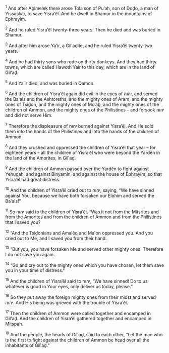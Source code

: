 <sup>1</sup> And after Aḇimeleḵ there arose Tola son of Pu’ah, son of Doḏo, a man of Yissasḵar, to save Yisra’ĕl. And he dwelt in Shamur in the mountains of Ephrayim.

<sup>2</sup> And he ruled Yisra’ĕl twenty-three years. Then he died and was buried in Shamur.

<sup>3</sup> And after him arose Ya’ir, a Gil‛aḏite, and he ruled Yisra’ĕl twenty-two years.

<sup>4</sup> And he had thirty sons who rode on thirty donkeys. And they had thirty towns, which are called Hawoth Yair to this day, which are in the land of Gil‛aḏ.

<sup>5</sup> And Ya’ir died, and was buried in Qamon.

<sup>6</sup> And the children of Yisra’ĕl again did evil in the eyes of יהוה, and served the Ba‛als and the Ashtoreths, and the mighty ones of Aram, and the mighty ones of Tsiḏon, and the mighty ones of Mo’aḇ, and the mighty ones of the children of Ammon, and the mighty ones of the Philistines – and forsook יהוה and did not serve Him.

<sup>7</sup> Therefore the displeasure of יהוה burned against Yisra’ĕl. And He sold them into the hands of the Philistines and into the hands of the children of Ammon.

<sup>8</sup> And they crushed and oppressed the children of Yisra’ĕl that year – for eighteen years – all the children of Yisra’ĕl who were beyond the Yardĕn in the land of the Amorites, in Gil‛aḏ.

<sup>9</sup> And the children of Ammon passed over the Yardĕn to fight against Yehuḏah, and against Binyamin, and against the house of Ephrayim, so that Yisra’ĕl had great distress.

<sup>10</sup> And the children of Yisra’ĕl cried out to יהוה, saying, “We have sinned against You, because we have both forsaken our Elohim and served the Ba‛als!”

<sup>11</sup> So יהוה said to the children of Yisra’ĕl, “Was it not from the Mitsrites and from the Amorites and from the children of Ammon and from the Philistines that I saved you?

<sup>12</sup> “And the Tsiḏonians and Amalĕq and Ma‛on oppressed you. And you cried out to Me, and I saved you from their hand.

<sup>13</sup> “But you, you have forsaken Me and served other mighty ones. Therefore I do not save you again.

<sup>14</sup> “Go and cry out to the mighty ones which you have chosen, let them save you in your time of distress.”

<sup>15</sup> And the children of Yisra’ĕl said to יהוה, “We have sinned! Do to us whatever is good in Your eyes, only deliver us today, please.”

<sup>16</sup> So they put away the foreign mighty ones from their midst and served יהוה. And His being was grieved with the trouble of Yisra’ĕl.

<sup>17</sup> Then the children of Ammon were called together and encamped in Gil‛aḏ. And the children of Yisra’ĕl gathered together and encamped in Mitspah.

<sup>18</sup> And the people, the heads of Gil‛aḏ, said to each other, “Let the man who is the first to fight against the children of Ammon be head over all the inhabitants of Gil‛aḏ.”

